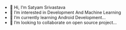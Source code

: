 - 👋 Hi, I’m Satyam Srivastava
- 👀 I’m interested in Development And Machine Learning
- 🌱 I’m currently learning Android Development...
- 💞️ I’m looking to collaborate on open source project...


<!---
srisatyam125/srisatyam125 is a ✨ special ✨ repository because its `README.md` (this file) appears on your GitHub profile.
You can click the Preview link to take a look at your changes.
--->
